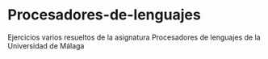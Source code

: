 # Procesadores-de-lenguajes

Ejercicios varios resueltos de la asignatura Procesadores de lenguajes de la Universidad de Málaga
